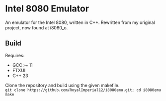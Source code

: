 # Intel 8080 Emulator #
An emulator for the Intel 8080, written in C++. Rewritten from my original project, now found at i8080_o.

## Build ##
Requires:
- GCC `>=` 11
- FTXUI
- C++ 23

Clone the repository and build using the given makefile.<br>
`git clone https://github.com/RoyalImperial12/i8080emu.git; cd i8080emu
make`
